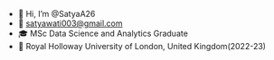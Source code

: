 - 👋 Hi, I’m @SatyaA26
- 📧 satyawati003@gmail.com
- 🎓 MSc Data Science and Analytics Graduate
- 🏫 Royal Holloway University of London, United Kingdom(2022-23)


<!---
SatyaA26/SatyaA26 is a ✨ special ✨ repository because its `README.md` (this file) appears on your GitHub profile.
You can click the Preview link to take a look at your changes.
--->
